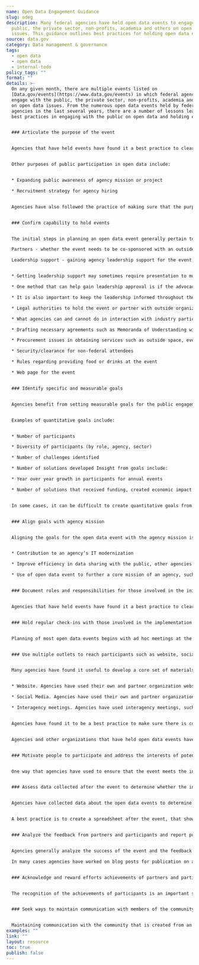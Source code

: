 ```yaml
---
name: Open Data Engagement Guidance
slug: odeg
description: Many federal agencies have held open data events to engage with the
  public, the private sector, non-profits, academia and others on open data
  issues. This guidance outlines best practices for holding open data events.
source: data.gov
category: Data management & governance
tags:
  - open data
  - open data
  - internal-todo
policy_tags: ""
format: ""
details: >-
  On any given month, there are multiple events listed on
  [Data.gov/events](https://www.data.gov/events) in which federal agencies
  engage with the public, the private sector, non-profits, academia and others
  on open data issues. From the numerous open data events held by federal
  agencies in the last several years, there are a number of lessons learned and
  best practices in engaging with the public on open data and holding events.


  ### Articulate the purpose of the event


  Agencies that have held events have found it a best practice to clearly document roles and responsibilities for those working on planning the event, especially for events that involve working with outside organizations as co-sponsors. Some agencies have used a detailed “tick tock” document with daily action items that show what each individual team member must complete. Agencies should clearly document the tasks assigned to each participating agency or entity, including responsibilities for participant outreach and communication, and data collection for the event, whether for event planning and organization, substantive data on the topic of the event, or for post-event follow-up actions and surveys.


  Other purposes of public participation in open data include:


  * Expanding public awareness of agency mission or project

  * Recruitment strategy for agency hiring


  Agencies have also followed the practice of making sure that the purpose of the event is at the top of agendas and other written materials, stating the purpose verbally at the beginning of an event, having it visible on a screen during an event, and mentioning it throughout the planning process for open data events, including in internal meetings.


  ### Confirm capability to hold events


  The initial steps in planning an open data event generally pertain to determining the agency’s ability to hold the event. Factors to determine include: Location - whether agency facilities for the type and size of event are available or another location is required.

  Partners - whether the event needs to be co-sponsored with an outside organization for funding or other reasons, and what each partner may contribute to the event in terms of funding, donations in kind, staffing, etc.

  Leadership support - gaining agency leadership support for the event, and having the support of senior agency officials who can be the “champions” for the event.


  * Getting leadership support may sometimes require presentation to multiple  internal audiences to get approvals.

  * One method that can help gain leadership approval is if the advocacy for the event is from not just agency staff, but other partners such as industry or non-government organizations that support open data.

  * It is also important to keep the leadership informed throughout the development of the event, with regular updates on new commitments from participants for the event. Legal authorities - legal questions that can arise that require working with agency general counsel’s offices include:

  * Legal authorities to hold the event or partner with outside organizations

  * What agencies can and cannot do in interaction with industry participants

  * Drafting necessary agreements such as Memoranda of Understanding with non-government co-sponsors

  * Procurement issues in obtaining services such as outside space, event planners, audio/visual support, etc. Logistics issues - events in federal spaces raise issues such as:

  * Security/clearance for non-federal attendees

  * Rules regarding providing food or drinks at the event

  * Web page for the event


  ### Identify specific and measurable goals


  Agencies benefit from setting measurable goals for the public engagement or event. They contribute to the quality of the activity and can help in making comparisons to previous events.


  Examples of quantitative goals include:


  * Number of participants

  * Diversity of participants (by role, agency, sector)

  * Number of challenges identified

  * Number of solutions developed Insight from goals include:

  * Year over year growth in participants for annual events

  * Number of solutions that received funding, created economic impact


  In some cases, it can be difficult to create quantitative goals from an open data event. If measurable, quantitative goals are not possible, event organizers should at least define tangible next steps from an event. They can include commitments to launch a pilot project or create a public-private partnership to do additional work on the subject matter of the open data event.


  ### Align goals with agency mission


  Aligning the goals for the open data event with the agency mission is an important factor in success, particularly with gaining agency leadership support for a public engagement or open data event. Examples of goals include:


  * Contribution to an agency’s IT modernization

  * Improve efficiency in data sharing with the public, other agencies

  * Use of open data event to further a core mission of an agency, such as transportation safety or supporting education


  ### Document roles and responsibilities for those involved in the initiative


  Agencies that have held events have found it a best practice to clearly document roles and responsibilities for those working on planning the event, especially for events that involve working with outside organizations as co-sponsors. Some agencies have used a detailed “tick tock” document with daily action items that show what each individual team member must complete. Agencies should clearly document the tasks assigned to each participating agency or entity, including responsibilities for participant outreach and communication, and data collection for the event, whether for event planning and organization, substantive data on the topic of the event, or for post-event follow-up actions and surveys.


  ### Hold regular check-ins with those involved in the implementation


  Planning of most open data events begins with ad hoc meetings at the early stages, then monthly, weekly, or other intervals with increasing frequency as the date of the event nears. A best practice is to make sure that for each task or line of effort such as press, logistics, IT, etc., that there is a primary contact and also a backup for each line of effort.


  ### Use multiple outlets to reach participants such as website, social media


  Many agencies have found it useful to develop a core set of materials for an event and then share with all the partners, so that each partner can disseminate through its own channels such as email lists, websites, and social media accounts. Agencies have used a number of different methods to reach participants and publicize their open data events:


  * Website. Agencies have used their own and partner organization websites to promote the events in news and event sections.

  * Social Media. Agencies have used their own and partner organization social media accounts to promote events.

  * Interagency meetings. Agencies have used interagency meetings, such as the open data working group meeting, to promote events, as well as interagency listservs and the [Data.gov/events](https://data.gov/events "Events") page.


  Agencies have found it to be a best practice to make sure there is consistent design across print and digital materials promoting the events. Agencies have also tried to be as inclusive as possible in the language for the event, to make sure that ideas are welcome not just from technologists, but from other types of participants, whether they work on the relevant policies or are from the communities affected by the subject matter of the event.


  Agencies and other organizations that have held open data events have dedicated resources to make sure to monitor support email addresses and social media accounts to respond to participant questions and requests. Typically, event organizers have created a central email address for questions/requests for assistance, and assigned a team of people with access to the email.


  ### Motivate people to participate and address the interests of potential participants


  One way that agencies have used to ensure that the event meets the interest of participants is to get the participants to choose agenda topics. In some cases agencies have crowdsourced ideas for specific challenges to take on during the event. Where possible, open data event organizers have conducted brief surveys or interviews of potential participants to make sure that planning for the event stays focused on participant interests.


  ### Assess data collected after the event to determine whether the initiative met its goals


  Agencies have collected data about the open data events to determine whether the event met the agency goals. Most often, agencies have conducted surveys of the participants to assess their satisfaction with the event. In instances where agencies partnered with outside organizations, agencies found it useful to have the partner take responsibility for surveying participants. Agencies have also examined media and social media coverage of the event and reported the results to agency leadership. Another best practice learned from those who have held multiple events is to do the feedback collection at the event itself, in person, on a physical card, with a few minutes set aside in the schedule for providing feedback, as it results in a much higher response rate than an online survey following the event.


  A best practice is to create a spreadsheet after the event, that shows the geographic region, industry sector of participants, the number of media mentions, social media analytics, number of online participants, and number of blog posts beyond those that were planned or requested by the event organizers.


  ### Analyze the feedback from partners and participants and report publicly on achievements and lessons learned


  Agencies generally analyze the success of the event and the feedback they received from participants to record lessons learned. When possible, agencies create a final report of the event that can be shared publicly. In some cases, having a non-government partner taking the lead for publication of achievements and lessons learned has made it easier to quickly publish a report. Most agencies conduct internal post-event sessions to get perspective from those who organized the event to find what was successful and what could be changed in subsequent events and prepare internal documentation.

  In many cases agencies have worked on blog posts for publication on agency websites and partner websites to report on the achievements of the event, as well as disseminating links for additional information.


  ### Acknowledge and reward efforts achievements of partners and participants


  The recognition of the achievements of participants is an important step at the conclusion of an event. For example, the annual USDA Open Data Summer Camp has a graduation ceremony for the student participants. The students get to present their projects and what they have learned about USDA open data to the audience. Graduates have had the opportunity to present in other settings as well, such as the interagency Open Data working group.


  ### Seek ways to maintain communication with members of the community


  Maintaining communication with the community that is created from an open data event has been among the most challenging aspects of agency public engagement in open data. In most cases, the communication post event is concentrated in the blog posts, media coverage, and social media activity immediately following the event. The events that have been most successful in continuing communication with the community result in some type of clearly identified post event activity, such as a new website focused on the open data issue that was the topic of the event. A dedicated website for sharing new content or communication within the community, however, can succeed only with dedicated resources for maintaining the website and taking responsibility for keeping it current and maintaining the level of community communication. In other cases, identifying a tangible goal at the beginning of the open data event such as a subsequent pilot project or other next steps with commitments from participants to contribute on a specific effort after the open data event can ensure that the interaction from the open data event continues.
examples: ""
link: ""
layout: resource
toc: true
publish: false
---
```

